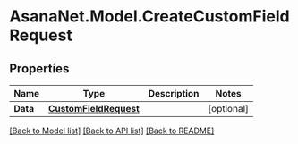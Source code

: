 # AsanaNet.Model.CreateCustomFieldRequest

## Properties

Name | Type | Description | Notes
------------ | ------------- | ------------- | -------------
**Data** | [**CustomFieldRequest**](CustomFieldRequest.md) |  | [optional] 

[[Back to Model list]](../README.md#documentation-for-models) [[Back to API list]](../README.md#documentation-for-api-endpoints) [[Back to README]](../README.md)

